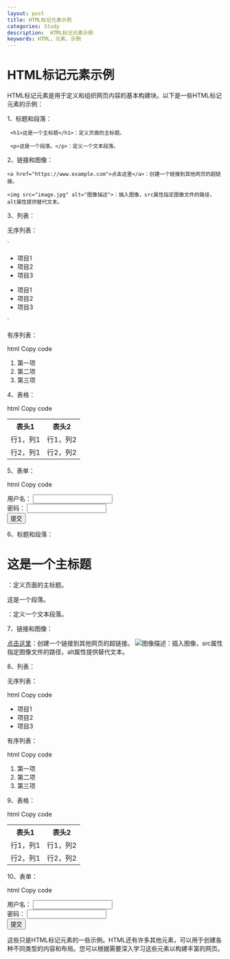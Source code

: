 ```yaml
---
layout: post
title: HTML标记元素示例
categories: Study
description:  HTML标记元素示例
keywords: HTML，元素，示例
---
```


# HTML标记元素示例

HTML标记元素是用于定义和组织网页内容的基本构建块。以下是一些HTML标记元素的示例：

1、标题和段落：

 ` <h1>这是一个主标题</h1>：定义页面的主标题。` 
 
 ` <p>这是一个段落。</p>：定义一个文本段落。` 

2、链接和图像：

`<a href="https://www.example.com">点击这里</a>：创建一个链接到其他网页的超链接。`

`<img src="image.jpg" alt="图像描述">：插入图像，src属性指定图像文件的路径，alt属性提供替代文本。`

3、列表：

无序列表：

`<ul>
  <li>项目1</li>
  <li>项目2</li>
  <li>项目3</li>
</ul>
<ul>
  <li>项目1</li>
  <li>项目2</li>
  <li>项目3</li>
</ul>`


有序列表：

html
Copy code
<ol>
  <li>第一项</li>
  <li>第二项</li>
  <li>第三项</li>
</ol>

4、表格：

html
Copy code
<table>
  <tr>
    <th>表头1</th>
    <th>表头2</th>
  </tr>
  <tr>
    <td>行1，列1</td>
    <td>行1，列2</td>
  </tr>
  <tr>
    <td>行2，列1</td>
    <td>行2，列2</td>
  </tr>
</table>

5、表单：

html
Copy code
<form action="/submit" method="post">
  <label for="username">用户名：</label>
  <input type="text" id="username" name="username"><br>
  <label for="password">密码：</label>
  <input type="password" id="password" name="password"><br>
  <input type="submit" value="提交">
</form>

6、标题和段落：

<h1>这是一个主标题</h1>：定义页面的主标题。
<p>这是一个段落。</p>：定义一个文本段落。

7、链接和图像：

<a href="https://www.example.com">点击这里</a>：创建一个链接到其他网页的超链接。
<img src="image.jpg" alt="图像描述">：插入图像，src属性指定图像文件的路径，alt属性提供替代文本。

8、列表：

无序列表：

html
Copy code
<ul>
  <li>项目1</li>
  <li>项目2</li>
  <li>项目3</li>
</ul>

有序列表：

html
Copy code
<ol>
  <li>第一项</li>
  <li>第二项</li>
  <li>第三项</li>
</ol>

9、表格：

html
Copy code
<table>
  <tr>
    <th>表头1</th>
    <th>表头2</th>
  </tr>
  <tr>
    <td>行1，列1</td>
    <td>行1，列2</td>
  </tr>
  <tr>
    <td>行2，列1</td>
    <td>行2，列2</td>
  </tr>
</table>

10、表单：

html
Copy code
<form action="/submit" method="post">
  <label for="username">用户名：</label>
  <input type="text" id="username" name="username"><br>
  <label for="password">密码：</label>
  <input type="password" id="password" name="password"><br>
  <input type="submit" value="提交">
</form>

这些只是HTML标记元素的一些示例。HTML还有许多其他元素，可以用于创建各种不同类型的内容和布局。您可以根据需要深入学习这些元素以构建丰富的网页。
